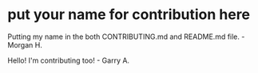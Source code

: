 # put your name for contribution here
Putting my name in the both CONTRIBUTING.md and README.md file. -Morgan H.  

Hello! I'm contributing too! - Garry A.